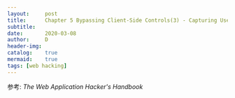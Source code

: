 ```yaml
---
layout:		post
title:		Chapter 5 Bypassing Client-Side Controls(3) - Capturing User Data:Browser Extensions
subtitle:
date:		2020-03-08
author:		D
header-img:
catalog:	true
mermaid:	true
tags: [web hacking]
---
```


参考: *The Web Application Hacker's Handbook*
